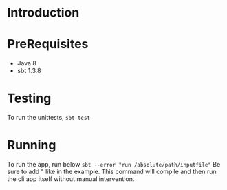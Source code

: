 # Introduction

# PreRequisites
- Java 8 
- sbt 1.3.8

# Testing
To run the unittests,
`sbt test`

# Running
To run the app, run below
`sbt --error "run /absolute/path/inputfile"`
Be sure to add " like in the example. 
This command will compile and then run the cli app itself without manual intervention. 


